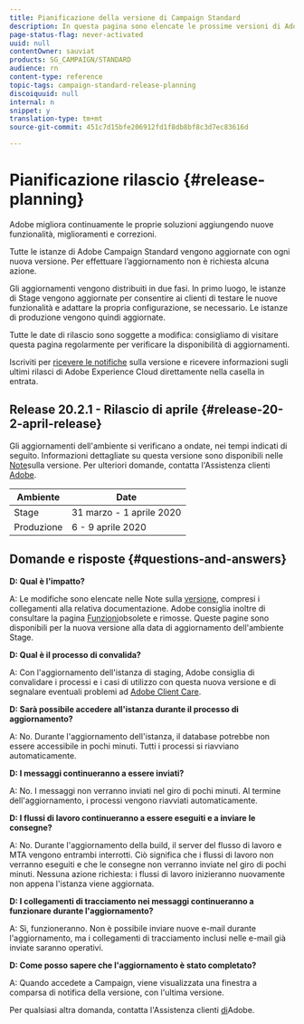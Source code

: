 ```yaml
---
title: Pianificazione della versione di Campaign Standard
description: In questa pagina sono elencate le prossime versioni di Adobe Campaign Standard.
page-status-flag: never-activated
uuid: null
contentOwner: sauviat
products: SG_CAMPAIGN/STANDARD
audience: rn
content-type: reference
topic-tags: campaign-standard-release-planning
discoiquuid: null
internal: n
snippet: y
translation-type: tm+mt
source-git-commit: 451c7d15bfe206912fd1f8db8bf8c3d7ec83616d

---
```



# Pianificazione rilascio {#release-planning}

Adobe migliora continuamente le proprie soluzioni aggiungendo nuove funzionalità, miglioramenti e correzioni.

Tutte le istanze di Adobe Campaign Standard vengono aggiornate con ogni nuova versione. Per effettuare l’aggiornamento non è richiesta alcuna azione.

Gli aggiornamenti vengono distribuiti in due fasi. In primo luogo, le istanze di Stage vengono aggiornate per consentire ai clienti di testare le nuove funzionalità e adattare la propria configurazione, se necessario. Le istanze di produzione vengono quindi aggiornate.

Tutte le date di rilascio sono soggette a modifica: consigliamo di visitare questa pagina regolarmente per verificare la disponibilità di aggiornamenti.

Iscriviti per [ricevere le notifiche](http://amc-mkt-prod1-t.adobe-campaign.com/lp/LP25?service=%40rZ5cqp2DgNzrgz0alKPInakNbPSTeJYozZYnS7Wbs802u4GlISkHZX4omtK00nAU6xzZ6luEWQzr7kQ9pkCwJYumWkU) sulla versione e ricevere informazioni sugli ultimi rilasci di Adobe Experience Cloud direttamente nella casella in entrata.

## Release 20.2.1 - Rilascio di aprile {#release-20-2-april-release}

Gli aggiornamenti dell&#39;ambiente si verificano a ondate, nei tempi indicati di seguito. Informazioni dettagliate su questa versione sono disponibili nelle [Note](../../rn/using/release-notes.md)sulla versione. Per ulteriori domande, contatta l&#39;Assistenza clienti [Adobe](https://support.neolane.net/webApp/extranetLogin).

<table> 
 <thead> 
  <tr> 
   <th> Ambiente<br /> </th> 
   <th> Date<br /> </th> 
  </tr> 
 </thead> 
 <tbody> 
  <tr> 
   <td> Stage<br /> </td> 
   <td> 31 marzo - 1 aprile 2020<br /> </td> 
  </tr> 
  <tr> 
   <td> Produzione<br /> </td> 
   <td> 6 - 9 aprile 2020<br /> </td> 
  </tr> 
 </tbody> 
</table>



## Domande e risposte {#questions-and-answers}

**D: Qual è l&#39;impatto?**

A: Le modifiche sono elencate nelle Note sulla [versione](../../rn/using/release-notes.md), compresi i collegamenti alla relativa documentazione. Adobe consiglia inoltre di consultare la pagina [Funzioni](https://helpx.adobe.com/campaign/kb/acs-deprecated-and-removed-features.html)obsolete e rimosse. Queste pagine sono disponibili per la nuova versione alla data di aggiornamento dell&#39;ambiente Stage.

**D: Qual è il processo di convalida?**

A: Con l&#39;aggiornamento dell&#39;istanza di staging, Adobe consiglia di convalidare i processi e i casi di utilizzo con questa nuova versione e di segnalare eventuali problemi ad [Adobe Client Care](https://support.neolane.net/webApp/extranetLogin).

**D: Sarà possibile accedere all&#39;istanza durante il processo di aggiornamento?**

A: No. Durante l&#39;aggiornamento dell&#39;istanza, il database potrebbe non essere accessibile in pochi minuti. Tutti i processi si riavviano automaticamente.

**D: I messaggi continueranno a essere inviati?**

A: No. I messaggi non verranno inviati nel giro di pochi minuti. Al termine dell&#39;aggiornamento, i processi vengono riavviati automaticamente.

**D: I flussi di lavoro continueranno a essere eseguiti e a inviare le consegne?**

A: No. Durante l&#39;aggiornamento della build, il server del flusso di lavoro e MTA vengono entrambi interrotti. Ciò significa che i flussi di lavoro non verranno eseguiti e che le consegne non verranno inviate nel giro di pochi minuti. Nessuna azione richiesta: i flussi di lavoro inizieranno nuovamente non appena l&#39;istanza viene aggiornata.

**D: I collegamenti di tracciamento nei messaggi continueranno a funzionare durante l&#39;aggiornamento?**

A: Sì, funzioneranno. Non è possibile inviare nuove e-mail durante l&#39;aggiornamento, ma i collegamenti di tracciamento inclusi nelle e-mail già inviate saranno operativi.

**D: Come posso sapere che l&#39;aggiornamento è stato completato?**

A: Quando accedete a Campaign, viene visualizzata una finestra a comparsa di notifica della versione, con l&#39;ultima versione.

Per qualsiasi altra domanda, contatta l&#39;Assistenza clienti [di](https://support.neolane.net/webApp/extranetLogin)Adobe.